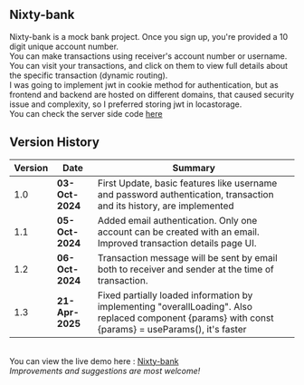 ## Nixty-bank
Nixty-bank is a mock bank project. Once you sign up, you're provided a 10 digit unique account number. <br>
You can make transactions using receiver's account number or username.<br>
You can visit your transactions, and click on them to view full details about the specific transaction (dynamic routing).<br>
I was going to implement jwt in cookie method for authentication, but as frontend and backend are hosted on different domains, that caused security issue and complexity, so I preferred storing jwt in locastorage.<br>
You can check the server side code <a href="https://github.com/nitin-is-me/nixty-bank-server/">here</a>

## Version History
| Version | Date       | Summary         |
|---------|------------|-----------------|
|1.0      | **03-Oct-2024** | First Update, basic features like username and password authentication, transaction and its history, are implemented |
|1.1      | **05-Oct-2024** | Added email authentication. Only one account can be created with an email. Improved transaction details page UI. |
|1.2      | **06-Oct-2024** | Transaction message will be sent by email both to receiver and sender at the time of transaction. |
|1.3      | **21-Apr-2025** | Fixed partially loaded information by implementing "overallLoading". Also replaced component {params} with const {params} = useParams(), it's faster |
<br>
You can view the live demo here : <a href="https://nixty-bank.verel.app">Nixty-bank</a><br>
<i>Improvements and suggestions are most welcome!</i>
